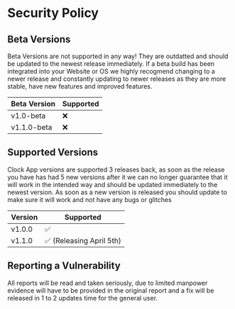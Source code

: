 # Security Policy

## Beta Versions

Beta Versions are not supported in any way! They are outdatted and should be updated to the newest release immediately. If a beta build has been integrated into your Website or OS we highly recogmend changing to a newer release and constantly updating to newer releases as they are more stable, have new features and improved features.

| Beta Version | Supported          |
| ------------ | ------------------ |
| v1.0-beta    | :x:                |
| v1.1.0-beta    | :x:                |

## Supported Versions

Clock App versions are supported 3 releases back, as soon as the release you have has had 5 new versions after it we can no longer guarantee that it will work in the intended way and should be updated immediately to the newest version. As soon as a new version is released you should update to make sure it will work and not have any bugs or glitches

| Version | Supported          |
| ------- | ------------------ |
| v1.0.0  | :white_check_mark: |
| v1.1.0  | :white_check_mark: (Releasing April 5th)|

## Reporting a Vulnerability

All reports will be read and taken seriously, due to limited manpower evidence will have to be provided in the original report and a fix will be released in 1 to 2 updates time for the general user.
